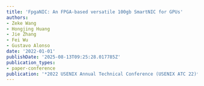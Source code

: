 ```yaml
---
title: 'FpgaNIC: An FPGA-based versatile 100gb SmartNIC for GPUs'
authors:
- Zeke Wang
- Hongjing Huang
- Jie Zhang
- Fei Wu
- Gustavo Alonso
date: '2022-01-01'
publishDate: '2025-08-13T09:25:28.017785Z'
publication_types:
- paper-conference
publication: '*2022 USENIX Annual Technical Conference (USENIX ATC 22)*'
---
```

